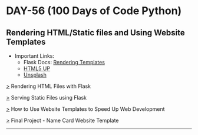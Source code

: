 # DAY-56 (100 Days of Code Python)

## Rendering HTML/Static files and Using Website Templates

* Important Links: 
  * Flask Docs: [Rendering Templates](https://flask.palletsprojects.com/en/1.1.x/quickstart/#rendering-templates) 
  * [HTML5 UP](https://html5up.net/) 
  * [Unsplash](https://unsplash.com/) 
<!--
  * to hard reload use shift + refresh button on the browser
-->

[>](https://github.com/Aniruddh-482/Python-Bootcamp/tree/main/056/Rendering%20HTML-Static%20Files%20with%20Flask/My%20Personal%20Site) Rendering HTML Files with Flask <br>

[>](https://github.com/Aniruddh-482/Python-Bootcamp/tree/main/056/Rendering%20HTML-Static%20Files%20with%20Flask/My%20Personal%20Site) Serving Static Files using Flask <br>

[>](https://github.com/Aniruddh-482/Python-Bootcamp/tree/main/056/Using%20Website%20Templates%20to%20Speed%20Up%20Web%20Development/My%20Personal%20Site) How to Use Website Templates to Speed Up Web Development <br>
<!--
document.body.contentEditable=true          (To directly edit webpage in browser) 
-->
[>](https://github.com/Aniruddh-482/Python-Bootcamp/tree/main/056/Final%20Project%20-%20Name%20Card%20Website%20Template/Name%20Card) Final Project - Name Card Website Template <br>
<hr>

